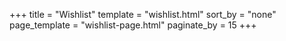 +++
title = "Wishlist"
template = "wishlist.html"
sort_by = "none"
page_template = "wishlist-page.html"
paginate_by = 15
+++
